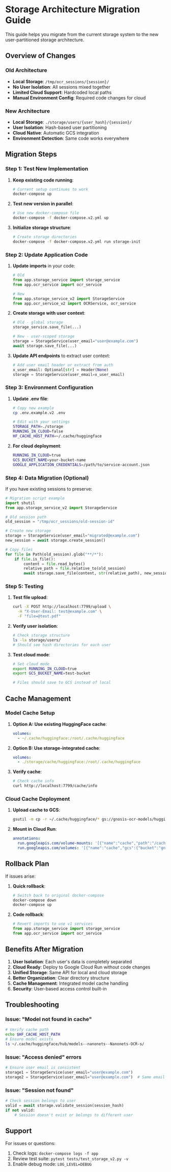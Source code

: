 # Storage Architecture Migration Guide

This guide helps you migrate from the current storage system to the new user-partitioned storage architecture.

## Overview of Changes

### Old Architecture
- **Local Storage**: `/tmp/ocr_sessions/{session}/`
- **No User Isolation**: All sessions mixed together
- **Limited Cloud Support**: Hardcoded local paths
- **Manual Environment Config**: Required code changes for cloud

### New Architecture
- **Local Storage**: `./storage/users/{user_hash}/{session}/`
- **User Isolation**: Hash-based user partitioning
- **Cloud Native**: Automatic GCS integration
- **Environment Detection**: Same code works everywhere

## Migration Steps

### Step 1: Test New Implementation

1. **Keep existing code running**:
   ```bash
   # Current setup continues to work
   docker-compose up
   ```

2. **Test new version in parallel**:
   ```bash
   # Use new docker-compose file
   docker-compose -f docker-compose.v2.yml up
   ```

3. **Initialize storage structure**:
   ```bash
   # Create storage directories
   docker-compose -f docker-compose.v2.yml run storage-init
   ```

### Step 2: Update Application Code

1. **Update imports** in your code:
   ```python
   # Old
   from app.storage_service import storage_service
   from app.ocr_service import ocr_service
   
   # New
   from app.storage_service_v2 import StorageService
   from app.ocr_service_v2 import OCRService, ocr_service
   ```

2. **Create storage with user context**:
   ```python
   # Old - global storage
   storage_service.save_file(...)
   
   # New - user-scoped storage
   storage = StorageService(user_email="user@example.com")
   await storage.save_file(...)
   ```

3. **Update API endpoints** to extract user context:
   ```python
   # Add user email header or extract from auth
   x_user_email: Optional[str] = Header(None)
   storage = StorageService(user_email=x_user_email)
   ```

### Step 3: Environment Configuration

1. **Update .env file**:
   ```bash
   # Copy new example
   cp .env.example.v2 .env
   
   # Edit with your settings
   STORAGE_PATH=./storage
   RUNNING_IN_CLOUD=false
   HF_CACHE_HOST_PATH=~/.cache/huggingface
   ```

2. **For cloud deployment**:
   ```bash
   RUNNING_IN_CLOUD=true
   GCS_BUCKET_NAME=your-bucket-name
   GOOGLE_APPLICATION_CREDENTIALS=/path/to/service-account.json
   ```

### Step 4: Data Migration (Optional)

If you have existing sessions to preserve:

```python
# Migration script example
import shutil
from app.storage_service_v2 import StorageService

# Old session path
old_session = "/tmp/ocr_sessions/old-session-id"

# Create new storage
storage = StorageService(user_email="migrated@example.com")
new_session = await storage.create_session()

# Copy files
for file in Path(old_session).glob("**/*"):
    if file.is_file():
        content = file.read_bytes()
        relative_path = file.relative_to(old_session)
        await storage.save_file(content, str(relative_path), new_session)
```

### Step 5: Testing

1. **Test file upload**:
   ```bash
   curl -X POST http://localhost:7799/upload \
     -H "X-User-Email: test@example.com" \
     -F "file=@test.pdf"
   ```

2. **Verify user isolation**:
   ```bash
   # Check storage structure
   ls -la storage/users/
   # Should see hash directories for each user
   ```

3. **Test cloud mode**:
   ```bash
   # Set cloud mode
   export RUNNING_IN_CLOUD=true
   export GCS_BUCKET_NAME=test-bucket
   
   # Files should save to GCS instead of local
   ```

## Cache Management

### Model Cache Setup

1. **Option A: Use existing HuggingFace cache**:
   ```yaml
   volumes:
     - ~/.cache/huggingface:/root/.cache/huggingface
   ```

2. **Option B: Use storage-integrated cache**:
   ```yaml
   volumes:
     - ./storage/cache/huggingface:/root/.cache/huggingface
   ```

3. **Verify cache**:
   ```bash
   # Check cache info
   curl http://localhost:7799/cache/info
   ```

### Cloud Cache Deployment

1. **Upload cache to GCS**:
   ```bash
   gsutil -m cp -r ~/.cache/huggingface/* gs://gnosis-ocr-models/huggingface/
   ```

2. **Mount in Cloud Run**:
   ```yaml
   annotations:
     run.googleapis.com/volume-mounts: '[{"name":"cache","path":"/cache"}]'
     run.googleapis.com/volumes: '[{"name":"cache","gcs":{"bucket":"gnosis-ocr-models"}}]'
   ```

## Rollback Plan

If issues arise:

1. **Quick rollback**:
   ```bash
   # Switch back to original docker-compose
   docker-compose down
   docker-compose up
   ```

2. **Code rollback**:
   ```python
   # Revert imports to use v1 services
   from app.storage_service import storage_service
   from app.ocr_service import ocr_service
   ```

## Benefits After Migration

1. **User Isolation**: Each user's data is completely separated
2. **Cloud Ready**: Deploy to Google Cloud Run without code changes
3. **Unified Storage**: Same API for local and cloud storage
4. **Better Organization**: Clear directory structure
5. **Cache Management**: Integrated model cache handling
6. **Security**: User-based access control built-in

## Troubleshooting

### Issue: "Model not found in cache"
```bash
# Verify cache path
echo $HF_CACHE_HOST_PATH
# Ensure model exists
ls ~/.cache/huggingface/hub/models--nanonets--Nanonets-OCR-s/
```

### Issue: "Access denied" errors
```python
# Ensure user email is consistent
storage1 = StorageService(user_email="user@example.com")
storage2 = StorageService(user_email="user@example.com")  # Same email
```

### Issue: "Session not found"
```python
# Check session belongs to user
valid = await storage.validate_session(session_hash)
if not valid:
    # Session doesn't exist or belongs to different user
```

## Support

For issues or questions:
1. Check logs: `docker-compose logs -f app`
2. Review test suite: `pytest tests/test_storage_v2.py -v`
3. Enable debug mode: `LOG_LEVEL=DEBUG`